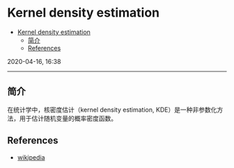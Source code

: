 # Kernel density estimation

- [Kernel density estimation](#kernel-density-estimation)
  - [简介](#简介)
  - [References](#references)

2020-04-16, 16:38
***

## 简介

在统计学中，核密度估计（kernel density estimation, KDE）是一种非参数化方法，用于估计随机变量的概率密度函数。

## References

- [wikipedia](https://en.wikipedia.org/wiki/Kernel_density_estimation)
